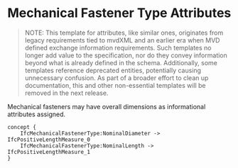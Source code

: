 Mechanical Fastener Type Attributes
===================================

> NOTE: This template for attributes, like similar ones, originates from legacy requirements tied to mvdXML and an earlier era when MVD defined exchange information requirements. Such templates no longer add value to the specification, nor do they convey information beyond what is already defined in the schema. Additionally, some templates reference deprecated entities, potentially causing unnecessary confusion.
As part of a broader effort to clean up documentation, this and other non-essential templates will be removed in the next release.

Mechanical fasteners may have overall dimensions as informational attributes assigned.

```
concept {
    IfcMechanicalFastenerType:NominalDiameter -> IfcPositiveLengthMeasure_0
    IfcMechanicalFastenerType:NominalLength -> IfcPositiveLengthMeasure_1
}
```
